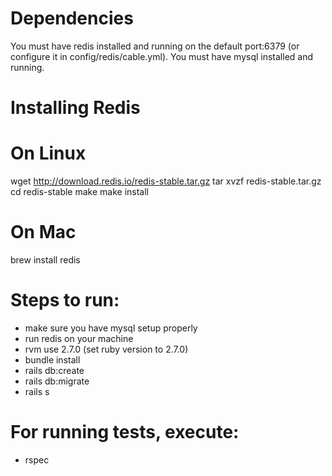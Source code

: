 # Dependencies

You must have redis installed and running on the default port:6379 (or configure it in config/redis/cable.yml).
You must have mysql installed and running.

# Installing Redis

# On Linux
wget http://download.redis.io/redis-stable.tar.gz
tar xvzf redis-stable.tar.gz
cd redis-stable
make
make install

# On Mac
brew install redis

# Steps to run:
- make sure you have mysql setup properly
- run redis on your machine
- rvm use 2.7.0 (set ruby version to 2.7.0)
- bundle install
- rails db:create
- rails db:migrate
- rails s

# For running tests, execute:
- rspec
